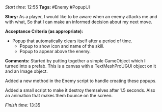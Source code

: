 
*Start time:* 12:55
**Tags:** #Enemy #PopupUI

**Story:** 
As a player, I would like to be aware when an enemy attacks me and with what,
So that I can make an informed decision about my next move.

**Acceptance Criteria (as appropriate):**
- Popup that automatically clears itself after a period of time.
	- Popup to show icon and name of the skill.
	- Popup to appear above the enemy.

**Comments:** 
Started by putting together a simple GameObject which I turned into a prefab. This is a canvas with a TextMeshProUGUI object on it and an Image object.

Added a new method in the Enemy script to handle creating these popups.

Added a small script to make it destroy themselves after 1.5 seconds. Also an animation that makes them bounce on the screen.

*Finish time:* 13:35